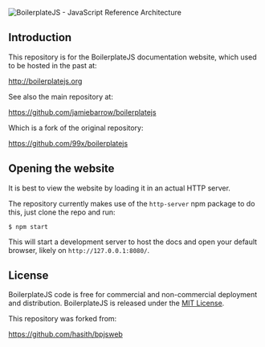 ![BoilerplateJS - JavaScript Reference Architecture](./images/logo.jpg)

## Introduction ##
This repository is for the BoilerplateJS documentation website, which used to be hosted in the past at:

http://boilerplatejs.org

See also the main repository at:

https://github.com/jamiebarrow/boilerplatejs

Which is a fork of the original repository:

https://github.com/99x/boilerplatejs

## Opening the website ##
It is best to view the website by loading it in an actual HTTP server.

The repository currently makes use of the `http-server` npm package to do this, just clone the repo and run:

```shell
$ npm start
```

This will start a development server to host the docs and open your default browser, likely on `http://127.0.0.1:8080/`.

## License ##
BoilerplateJS code is free for commercial and non-commercial deployment and distribution. BoilerplateJS is released under the [MIT License](http://www.opensource.org/licenses/mit-license.php).

This repository was forked from:

https://github.com/hasith/bpjsweb
